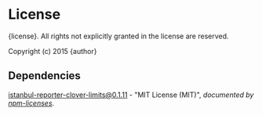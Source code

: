 # License

{license}. All rights not explicitly granted in the license are reserved.

Copyright (c) 2015 {author}

## Dependencies
[istanbul-reporter-clover-limits@0.1.11](&quot;https://github.com/Cellarise/istanbul-reporter-clover-limits&quot;) - &quot;MIT License (MIT)&quot;, 
*documented by [npm-licenses](http://github.com/AceMetrix/npm-license.git)*.

